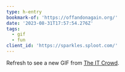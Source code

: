 ```yaml
---
type: h-entry
bookmark-of: 'https://offandonagain.org/'
date: '2023-08-31T17:57:54.276Z'
tags:
  - gif
  - fun
client_id: 'https://sparkles.sploot.com/'
---
```


Refresh to see a new GIF from [The IT Crowd](https://www.imdb.com/title/tt0487831/).